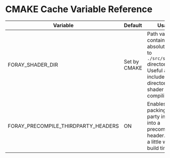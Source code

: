 # CMAKE Cache Variable Reference
|Variable|Default|Usage|
|-|-|-|
|FORAY_SHADER_DIR|Set by CMAKE|Path variable containing the absolute path to `./src/shaders/` directory. Useful as include directory for shader compiling.|
|FORAY_PRECOMPILE_THIRDPARTY_HEADERS|ON|Enables packing third party includes into a precompiled header. Helps a little with build times.|
